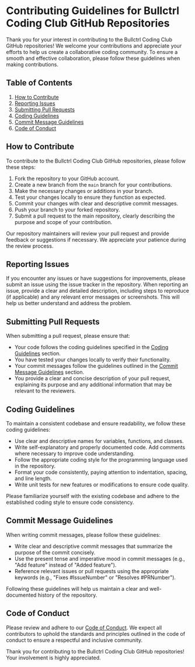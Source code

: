 # Contributing Guidelines for Bullctrl Coding Club GitHub Repositories

Thank you for your interest in contributing to the Bullctrl Coding Club GitHub repositories! We welcome your contributions and appreciate your efforts to help us create a collaborative coding community. To ensure a smooth and effective collaboration, please follow these guidelines when making contributions.

## Table of Contents
1. [How to Contribute](#how-to-contribute)
2. [Reporting Issues](#reporting-issues)
3. [Submitting Pull Requests](#submitting-pull-requests)
4. [Coding Guidelines](#coding-guidelines)
5. [Commit Message Guidelines](#commit-message-guidelines)
6. [Code of Conduct](#code-of-conduct)

## How to Contribute
To contribute to the Bullctrl Coding Club GitHub repositories, please follow these steps:

1. Fork the repository to your GitHub account.
2. Create a new branch from the `main` branch for your contributions.
3. Make the necessary changes or additions in your branch.
4. Test your changes locally to ensure they function as expected.
5. Commit your changes with clear and descriptive commit messages.
6. Push your branch to your forked repository.
7. Submit a pull request to the main repository, clearly describing the purpose and scope of your contribution.

Our repository maintainers will review your pull request and provide feedback or suggestions if necessary. We appreciate your patience during the review process.

## Reporting Issues
If you encounter any issues or have suggestions for improvements, please submit an issue using the issue tracker in the repository. When reporting an issue, provide a clear and detailed description, including steps to reproduce (if applicable) and any relevant error messages or screenshots. This will help us better understand and address the problem.

## Submitting Pull Requests
When submitting a pull request, please ensure that:

- Your code follows the coding guidelines specified in the [Coding Guidelines](#coding-guidelines) section.
- You have tested your changes locally to verify their functionality.
- Your commit messages follow the guidelines outlined in the [Commit Message Guidelines](#commit-message-guidelines) section.
- You provide a clear and concise description of your pull request, explaining its purpose and any additional information that may be relevant to the reviewers.

## Coding Guidelines
To maintain a consistent codebase and ensure readability, we follow these coding guidelines:

- Use clear and descriptive names for variables, functions, and classes.
- Write self-explanatory and properly documented code. Add comments where necessary to improve code understanding.
- Follow the appropriate coding style for the programming language used in the repository.
- Format your code consistently, paying attention to indentation, spacing, and line length.
- Write unit tests for new features or modifications to ensure code quality.

Please familiarize yourself with the existing codebase and adhere to the established coding style to ensure code consistency.

## Commit Message Guidelines
When writing commit messages, please follow these guidelines:

- Write clear and descriptive commit messages that summarize the purpose of the commit concisely.
- Use the present tense and imperative mood in commit messages (e.g., "Add feature" instead of "Added feature").
- Reference relevant issues or pull requests using the appropriate keywords (e.g., "Fixes #IssueNumber" or "Resolves #PRNumber").

Following these guidelines will help us maintain a clear and well-documented history of the repository.

## Code of Conduct
Please review and adhere to our [Code of Conduct](./CODE_OF_CONDUCT.md). We expect all contributors to uphold the standards and principles outlined in the code of conduct to ensure a respectful and inclusive community.

Thank you for contributing to the Bullctrl Coding Club GitHub repositories! Your involvement is highly appreciated.